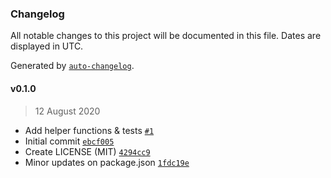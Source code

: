 ### Changelog

All notable changes to this project will be documented in this file. Dates are displayed in UTC.

Generated by [`auto-changelog`](https://github.com/CookPete/auto-changelog).

#### v0.1.0

> 12 August 2020

- Add helper functions & tests [`#1`](https://github.com/dongskyler/helpers.js/pull/1)
- Initial commit [`ebcf005`](https://github.com/dongskyler/helpers.js/commit/ebcf00504ee1e3294b279023cca1054c2322ab76)
- Create LICENSE (MIT) [`4294cc9`](https://github.com/dongskyler/helpers.js/commit/4294cc99317604ce02aea2e909ab6684a987aa2d)
- Minor updates on package.json [`1fdc19e`](https://github.com/dongskyler/helpers.js/commit/1fdc19ec6fd6de38732aa7f2adf17a5f88a66473)

